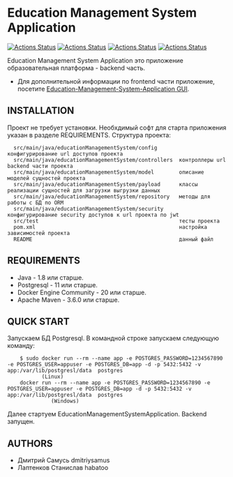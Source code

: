 Education Management System Application
=============================

[![Actions Status](https://img.shields.io/badge/JAVA-1.8-brightgreen)](https://img.shields.io/badge/JAVA-1.8-brightgreen)
[![Actions Status](https://img.shields.io/badge/Apache%20Maven-3.6.0-blue)](https://img.shields.io/badge/Apache%20Maven-3.6.0-blue)
[![Actions Status](https://img.shields.io/badge/Docker-20.10.7-orange)](https://img.shields.io/badge/Docker-20.10.7-orange)
[![Actions Status](https://img.shields.io/badge/PostgreSQL-11.1-blue)](https://img.shields.io/badge/PostgreSQL-11.1-blue)


Education Management System Application это приложение образовательная платформа - backend
часть.

+ Для дополнительной информации по frontend части приложение,
  посетите [Education-Management-System-Application GUI](https://github.com/Habatoo/EducationManagementSystemGUI).

INSTALLATION
------------

Проект не требует установки. Необхдимый софт для старта приложения указан в разделе REQUIREMENTS.
Структура проекта:

      src/main/java/educationManagementSystem/config       конфигурирование url доступов проекта
      src/main/java/educationManagementSystem/controllers  контроллеры url backend части проекта
      src/main/java/educationManagementSystem/model        описание моделей сущностей проекта
      src/main/java/educationManagementSystem/payload      классы реализации сущностей для загрузки выгрузки данных
      src/main/java/educationManagementSystem/repository   методы для работы с БД по ORM
      src/main/java/educationManagementSystem/security     конфигурирование security доступов к url проекта по jwt
      src/test                                             тесты проекта
      pom.xml                                              настройка зависимостей проекта
      README                                               данный файл


REQUIREMENTS
------------

+ Java - 1.8 или старше.
+ Postgresql - 11 или старше.
+ Docker Engine Community - 20 или старше.
+ Apache Maven - 3.6.0 или старше.

QUICK START
-----------

Запускаем БД Postgresql. В командной строке запускаем следующую команду:

        $ sudo docker run --rm --name app -e POSTGRES_PASSWORD=1234567890 -e POSTGRES_USER=appuser -e POSTGRES_DB=app -d -p 5432:5432 -v app:/var/lib/postgresl/data  postgres
               (Linux)
        docker run --rm --name app -e POSTGRES_PASSWORD=1234567890 -e POSTGRES_USER=appuser -e POSTGRES_DB=app -d -p 5432:5432 -v app:/var/lib/postgresl/data  postgres
                  (Windows)

Далее стартуем EducationManagementSystemApplication.
Backend запущен.

AUTHORS
------------

+ Дмитрий Самусь dmitriysamus
+ Лаптенков Станислав habatoo